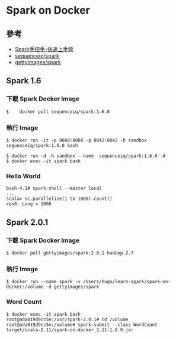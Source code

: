 # Spark on Docker

## 參考
- [Spark手把手-快速上手營](http://eighty20.cc/apps/e2-spk-v01/agenda.html)
- [sequenceiq/spark](https://hub.docker.com/r/sequenceiq/spark/)
- [gettyimages/spark](https://hub.docker.com/r/gettyimages/spark/)

## Spark 1.6

### 下載 Spark Docker Image
```shell
$ ￼￼￼docker pull sequenceiq/spark:1.6.0
```

### 執行 Image
```shell
$ docker run -it -p 8088:8088 -p 8042:8042 -h sandbox sequenceiq/spark:1.6.0 bash
```
```shell
$ docker run -d -h sandbox --name  sequenceiq/spark:1.6.0 -d
$ docker exec -it spark bash
```

### Hello World
```shell
bash-4.1# spark-shell --master local
...
scala> sc.parallelize(1 to 1000).count()
res0: Long = 1000
```

## Spark 2.0.1

### 下載 Spark Docker Image
```shell
$ docker pull gettyimages/spark:2.0.1-hadoop-2.7
```

### 執行 Image
```shell
$ docker run --name spark -v /Users/hugo/learn-spark/spark-on-docker:/volume -d gettyimages/spark
```

### Word Count
```shell
$ docker exec -it spark bash
root@ada019d9cc5e:/usr/spark-2.0.1# cd /volume
root@ada019d9cc5e:/volume# spark-submit --class WordCount target/scala-2.11/spark-on-docker_2.11-1.0.0.jar
```
